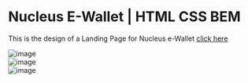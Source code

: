 # Nucleus E-Wallet | HTML CSS BEM


This is the design of a Landing Page for Nucleus e-Wallet [click here](https://nucleus-ewalletweb.netlify.app/)


![image](https://user-images.githubusercontent.com/92195194/236305655-7678fe1f-6e9c-4bd6-a3e8-ddfad6be4b23.png)
<br>
![image](https://user-images.githubusercontent.com/92195194/236305771-71bd51e5-01c5-4495-91c2-c8154f247db7.png)
<br>
![image](https://user-images.githubusercontent.com/92195194/236305834-bc4cbbf8-bd49-4ff7-b83a-aabc162e96c0.png)
